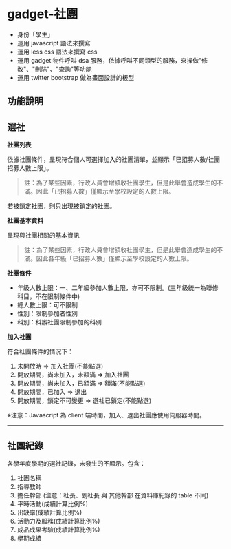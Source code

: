 gadget-社團
==========================

* 身份「學生」
* 運用 javascript 語法來撰寫
* 運用 less css 語法來撰寫 css
* 運用 gadget 物件呼叫 dsa 服務，依據呼叫不同類型的服務，來操做"修改"、"刪除"、"查詢"等功能
* 運用 twitter bootstrap 做為畫面設計的板型


功能說明
-------

選社
--

**社團列表**

依據社團條件，呈現符合個人可選擇加入的社團清單，並顯示「已招募人數/社團招募人數上限」。

> 註：為了某些因素，行政人員會增額收社團學生，但是此舉會造成學生的不滿。因此「已招募人數」僅顯示至學校設定的人數上限。

若被鎖定社團，則只出現被鎖定的社團。

**社團基本資料**

呈現與社團相關的基本資訊

> 註：為了某些因素，行政人員會增額收社團學生，但是此舉會造成學生的不滿。因此各年級「已招募人數」僅顯示至學校設定的人數上限。

**社團條件**

 - 年級人數上限：一、二年級參加人數上限，亦可不限制。(三年級統一為聯修科目，不在限制條件中)
 - 總人數上限：可不限制
 - 性別：限制參加者性別
 - 科別：科辦社團限制參加的科別

**加入社團**

符合社團條件的情況下：

 1. 未開放時 => 加入社團(不能點選)
 2. 開放期間，尚未加入，未額滿 => 加入社團
 3. 開放期間，尚未加入，已額滿 => 額滿(不能點選)
 4. 開放期間，已加入 => 退出
 5. 開放期間，鎖定不可變更 => 選社已鎖定(不能點選)


※注意：Javascript 為 client 端時間，加入、退出社團應使用伺服器時間。


----------


社團紀錄
--

各學年度學期的選社記錄，未發生的不顯示。包含：

 1. 社團名稱
 2. 指導教師
 3. 擔任幹部 (注意：社長、副社長 與 其他幹部 在資料庫紀錄的 table 不同)
 4. 平時活動(成績計算比例%)
 5. 出缺率(成績計算比例%)
 6. 活動力及服務(成績計算比例%)
 7. 成品成果考驗(成績計算比例%)
 8. 學期成績


